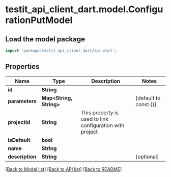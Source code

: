 # testit_api_client_dart.model.ConfigurationPutModel

## Load the model package
```dart
import 'package:testit_api_client_dart/api.dart';
```

## Properties
Name | Type | Description | Notes
------------ | ------------- | ------------- | -------------
**id** | **String** |  | 
**parameters** | **Map<String, String>** |  | [default to const {}]
**projectId** | **String** | This property is used to link configuration with project | 
**isDefault** | **bool** |  | 
**name** | **String** |  | 
**description** | **String** |  | [optional] 

[[Back to Model list]](../README.md#documentation-for-models) [[Back to API list]](../README.md#documentation-for-api-endpoints) [[Back to README]](../README.md)


